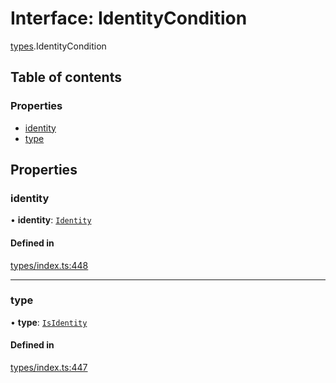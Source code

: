# Interface: IdentityCondition

[types](../wiki/types).IdentityCondition

## Table of contents

### Properties

- [identity](../wiki/types.IdentityCondition#identity)
- [type](../wiki/types.IdentityCondition#type)

## Properties

### identity

• **identity**: [`Identity`](../wiki/api.entities.Identity.Identity)

#### Defined in

[types/index.ts:448](https://github.com/PolymeshAssociation/polymesh-sdk/blob/e978aefd/src/types/index.ts#L448)

___

### type

• **type**: [`IsIdentity`](../wiki/types.ConditionType#isidentity)

#### Defined in

[types/index.ts:447](https://github.com/PolymeshAssociation/polymesh-sdk/blob/e978aefd/src/types/index.ts#L447)
